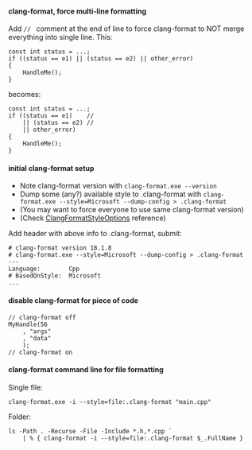 
#### clang-format, force multi-line formatting

Add `// ` comment at the end of line to force clang-format to NOT merge
everything into single line. This:

```
const int status = ...;
if ((status == e1) || (status == e2) || other_error)
{
	HandleMe();
}
```

becomes:

```
const int status = ...;
if ((status == e1)    //
	|| (status == e2) //
	|| other_error)
{
	HandleMe();
}
```

#### initial clang-format setup

 * Note clang-format version with `clang-format.exe --version`
 * Dump some (any?) available style to .clang-format with `clang-format.exe --style=Microsoft --dump-config > .clang-format`
 * (You may want to force everyone to use same clang-format version)
 * (Check [ClangFormatStyleOptions](https://clang.llvm.org/docs/ClangFormatStyleOptions.html) reference)

Add header with above info to .clang-format, submit:

```
# clang-format version 18.1.8
# clang-format.exe --style=Microsoft --dump-config > .clang-format
---
Language:        Cpp
# BasedOnStyle:  Microsoft
...
```

#### disable clang-format for piece of code

```
// clang-format off
MyHandle(56
    , "args"
    , "data"
    );
// clang-format on
```

#### clang-format command line for file formatting

Single file:

```
clang-format.exe -i --style=file:.clang-format "main.cpp"
```

Folder:

```
ls -Path . -Recurse -File -Include *.h,*.cpp `
	| % { clang-format -i --style=file:.clang-format $_.FullName }
```
